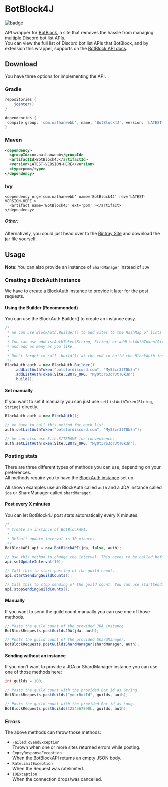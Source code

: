 [badge]: https://api.bintray.com/packages/nathan-webb/maven/BotBlock4J/images/download.svg
[download]: https://bintray.com/nathan-webb/maven/BotBlock4J/_latestVersion

[BotBlock]: https://botblock.org
[api]: https://botblock.org/api/docs#count

[BlockAuth]: https://github.com/Nathan-Webb/BotBlock4J/blob/master/src/main/java/com/nathanwebb/BotBlock4J/BlockAuth.java

# BotBlock4J
[![badge]][download]

API wrapper for [BotBlock], a site that removes the hassle from managing multiple Discord bot list APIs.  
You can view the full list of Discord bot list APIs that BotBlock, and by extension this wrapper, supports on the [BotBlock API docs][api].

## Download
You have three options for implementing the API.

### Gradle
```gradle
repositories {
    jcenter()
}

dependencies {
 compile group: 'com.nathanwebb', name: 'BotBlock4J', version: 'LATEST-VERSION-HERE'
}
```

### Maven
```xml
<dependency>
  <groupId>com.nathanwebb</groupId>
  <artifactId>BotBlock4J</artifactId>
  <version>LATEST-VERSION-HERE</version>
  <type>pom</type>
</dependency>
```

### Ivy

```ivy
<dependency org='com.nathanwebb' name='BotBlock4J' rev='LATEST-VERSION-HERE'>
  <artifact name='BotBlock4J' ext='pom' ></artifact>
</dependency>
```

##### Other:

Alternatively, you could just head over to the [Bintray Site][download] and download the jar file yourself.

## Usage
**Note**: You can also provide an instance of `ShardManager` instead of `JDA`

### Creating a BlockAuth instance
We have to create a [BlockAuth] instance to provide it later for the post requests.

#### Using the Builder (Recommended)
You can use the BlockAuth.Builder() to create an instance easy.  
```java
/*
 * We can use BlockAuth.Builder() to add sites to the HashMap of lists
 *
 * You can use addListAuthToken(String, String) or addListAuthToken(Site, String)
 * and add as many as you like.
 *
 * Don't forget to call .build(); at the end to build the BlockAuth instance
 */
BlockAuth auth = new BlockAuth.Builder()
    .addListAuthToken("botsfordiscord.com", "MyS3cr3tT0k3n")
    .addListAuthToken(Site.LBOTS_ORG, "My0t3rS3cr3tT0k3n")
    .build();
```

#### Set manually
If you want to set it manually you can just use `setListAuthToken(String, String)` directly.  
```java
BlockAuth auth = new BlockAuth();

// We have to call this method for each list.
auth.setListAuthToken("botsfordiscord.com", "MyS3cr3tT0k3n");

// We can also use Site.SITENAME for convenience.
auth.setListAuthToken(Site.LBOTS_ORG, "My0t3rS3cr3tT0k3n");
```

### Posting stats
There are three different types of methods you can use, depending on your preferences.  
All methods require you to have the [BlockAuth instance](#creating-a-blockauth-instance) set up.

All shown examples use an BlockAuth called `auth` and a JDA instance called `jda` or ShardManager called `shardManager`.

#### Post every X minutes
You can let BotBlock4J post stats automatically every X minutes.  
```java
/*
 * Create an instance of BotBlockAPI.
 *
 * Default update interval is 30 minutes.
 */
BotBlockAPI api = new BotBlockAPI(jda, false, auth);

// Use this method to change the interval. This needs to be called before startSendingGuildCounts()
api.setUpdateInterval(10);

// Call this to start posting of the guild count.
api.startSendingGuildCounts();

// Call this to stop sending of the guild count. You can use startSendingGuildCounts() to start it again.
api.stopSendingGuildCounts();
```

#### Manually
If you want to send the guild count manually you can use one of those methods.  
```java
// Posts the guild count of the provided JDA instance
BotBlockRequests.postGuildsJDA(jda, auth);

// Posts the guild count of the provided ShardManager.
BotBlockRequests.postGuildsShardManager(shardManager, auth);
```

#### Sending without an instance
If you don't want to provide a JDA or ShardManager instance you can use one of those methods here:  
```java
int guilds = 100;

// Posts the guild count with the provided Bot id as String.
BotBlockRequests.postGuilds("yourBotId", guilds, auth);

// Posts the guild count with the provided Bot id as Long.
BotBlockRequests.postGuilds(1234567890L, guilds, auth);
```

### Errors
The above methods can throw those methods:  
- `FailedToSendException`  
Thrown when one or more sites returned errors while posting. 
- `EmptyResponseException`  
When the BotBlockAPI returns an empty JSON body.
- `RateLimitException`  
When the Request was ratelimited.
- `IOException`  
When the connection drops/was cancelled.

